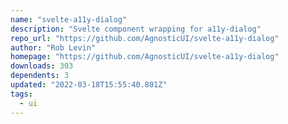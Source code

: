 ```yaml
---
name: "svelte-a11y-dialog"
description: "Svelte component wrapping for a11y-dialog"
repo_url: "https://github.com/AgnosticUI/svelte-a11y-dialog"
author: "Rob Levin"
homepage: "https://github.com/AgnosticUI/svelte-a11y-dialog"
downloads: 303
dependents: 3
updated: "2022-03-18T15:55:40.801Z"
tags: 
  - ui
---
```

